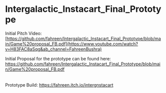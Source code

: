 # Intergalactic_Instacart_Final_Prototype






Initial Pitch Video: [https://github.com/fahreen/Intergalactic_Instacart_Final_Prototype/blob/main/Game%20proposal_FB.pdf](https://www.youtube.com/watch?v=H83FAC8aSqg&ab_channel=FahreenBushra)

Initial Proposal for the prototype can be found here: https://github.com/fahreen/Intergalactic_Instacart_Final_Prototype/blob/main/Game%20proposal_FB.pdf
<br>
<br>
<br>
Prototype Build: https://fahreen.itch.io/intergnstacart 
